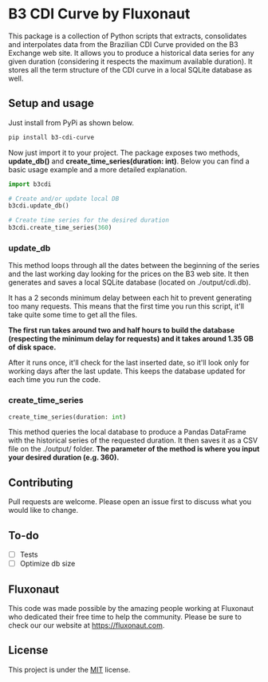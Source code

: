# B3 CDI Curve by Fluxonaut

This package is a collection of Python scripts that extracts, consolidates and interpolates data from the Brazilian CDI Curve provided on the B3 Exchange web site.
It allows you to produce a historical data series for any given duration (considering it respects the maximum available duration). It stores all the term structure of the CDI curve in a local SQLite database as well.

## Setup and usage

Just install from PyPi as shown below. 

```bash
pip install b3-cdi-curve
```

Now just import it to your project. The package exposes two methods, **update_db()** and **create_time_series(duration: int)**. 
Below you can find a basic usage example and a more detailed explanation.

```python
import b3cdi

# Create and/or update local DB
b3cdi.update_db()

# Create time series for the desired duration
b3cdi.create_time_series(360)
```

### **update_db**

This method loops through all the dates between the beginning of the series and the last working day looking for the prices on the B3 web site. It then generates and saves a local SQLite database (located on ./output/cdi.db).

It has a 2 seconds minimum delay between each hit to prevent generating too many requests. This means that the first time you run this script, it'll take quite some time to get all the files. 

**The first run takes around two and half hours to build the database (respecting the minimum delay for requests) and it takes around 1.35 GB of disk space.**

After it runs once, it'll check for the last inserted date, so it'll look only for working days after the last update. This keeps the database updated for each time you run the code.


### **create_time_series**

```python
create_time_series(duration: int)
```

This method queries the local database to produce a Pandas DataFrame with the historical series of the requested duration. It then saves it as a CSV file on the ./output/ folder.
**The parameter of the method is where you input your desired duration (e.g. 360).**

## Contributing
Pull requests are welcome. Please open an issue first to discuss what you would like to change.

## To-do
- [ ] Tests
- [ ] Optimize db size

## Fluxonaut
This code was made possible by the amazing people working at Fluxonaut who dedicated their free time to help the community. Please be sure to check our our website at https://fluxonaut.com.

## License
This project is under the [MIT](https://opensource.org/licenses/MIT) license.